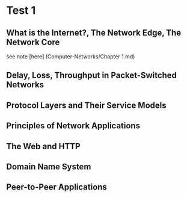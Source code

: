 # Test 1
## What is the Internet?, The Network Edge, The Network Core
see note [here] (Computer-Networks/Chapter 1.md)

## Delay, Loss, Throughput in Packet-Switched Networks

## Protocol Layers and Their Service Models

## Principles of Network Applications

## The Web and HTTP 

## Domain Name System

## Peer-to-Peer Applications
